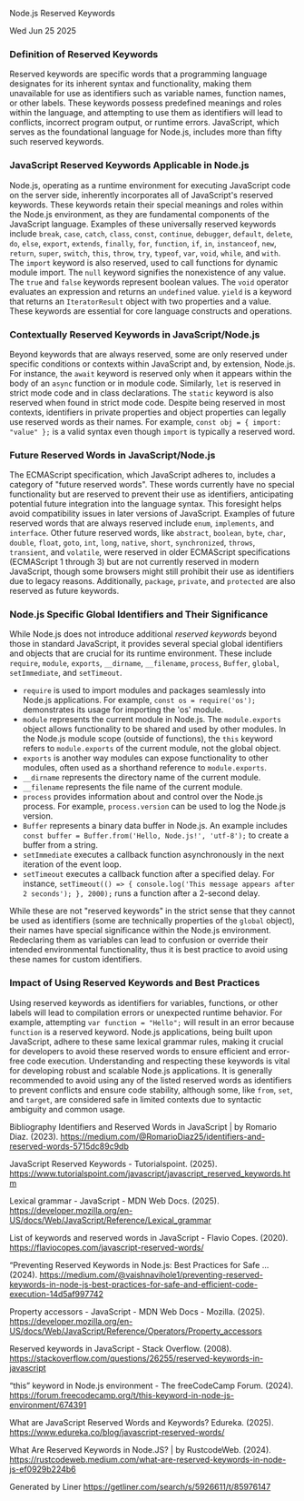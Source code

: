 Node.js Reserved Keywords

Wed Jun 25 2025

### Definition of Reserved Keywords

Reserved keywords are specific words that a programming language designates for its inherent syntax and functionality, making them unavailable for use as identifiers such as variable names, function names, or other labels. These keywords possess predefined meanings and roles within the language, and attempting to use them as identifiers will lead to conflicts, incorrect program output, or runtime errors. JavaScript, which serves as the foundational language for Node.js, includes more than fifty such reserved keywords.

### JavaScript Reserved Keywords Applicable in Node.js

Node.js, operating as a runtime environment for executing JavaScript code on the server side, inherently incorporates all of JavaScript's reserved keywords. These keywords retain their special meanings and roles within the Node.js environment, as they are fundamental components of the JavaScript language. Examples of these universally reserved keywords include `break`, `case`, `catch`, `class`, `const`, `continue`, `debugger`, `default`, `delete`, `do`, `else`, `export`, `extends`, `finally`, `for`, `function`, `if`, `in`, `instanceof`, `new`, `return`, `super`, `switch`, `this`, `throw`, `try`, `typeof`, `var`, `void`, `while`, and `with`. The `import` keyword is also reserved, used to call functions for dynamic module import. The `null` keyword signifies the nonexistence of any value. The `true` and `false` keywords represent boolean values. The `void` operator evaluates an expression and returns an `undefined` value. `yield` is a keyword that returns an `IteratorResult` object with two properties and a value. These keywords are essential for core language constructs and operations.

### Contextually Reserved Keywords in JavaScript/Node.js

Beyond keywords that are always reserved, some are only reserved under specific conditions or contexts within JavaScript and, by extension, Node.js. For instance, the `await` keyword is reserved only when it appears within the body of an `async` function or in module code. Similarly, `let` is reserved in strict mode code and in class declarations. The `static` keyword is also reserved when found in strict mode code. Despite being reserved in most contexts, identifiers in private properties and object properties can legally use reserved words as their names. For example, `const obj = { import: "value" };` is a valid syntax even though `import` is typically a reserved word.

### Future Reserved Words in JavaScript/Node.js

The ECMAScript specification, which JavaScript adheres to, includes a category of "future reserved words". These words currently have no special functionality but are reserved to prevent their use as identifiers, anticipating potential future integration into the language syntax. This foresight helps avoid compatibility issues in later versions of JavaScript. Examples of future reserved words that are always reserved include `enum`, `implements`, and `interface`. Other future reserved words, like `abstract`, `boolean`, `byte`, `char`, `double`, `float`, `goto`, `int`, `long`, `native`, `short`, `synchronized`, `throws`, `transient`, and `volatile`, were reserved in older ECMAScript specifications (ECMAScript 1 through 3) but are not currently reserved in modern JavaScript, though some browsers might still prohibit their use as identifiers due to legacy reasons. Additionally, `package`, `private`, and `protected` are also reserved as future keywords.

### Node.js Specific Global Identifiers and Their Significance

While Node.js does not introduce additional *reserved keywords* beyond those in standard JavaScript, it provides several special global identifiers and objects that are crucial for its runtime environment. These include `require`, `module`, `exports`, `__dirname`, `__filename`, `process`, `Buffer`, `global`, `setImmediate`, and `setTimeout`.

*   `require` is used to import modules and packages seamlessly into Node.js applications. For example, `const os = require('os');` demonstrates its usage for importing the 'os' module.
*   `module` represents the current module in Node.js. The `module.exports` object allows functionality to be shared and used by other modules. In the Node.js module scope (outside of functions), the `this` keyword refers to `module.exports` of the current module, not the global object.
*   `exports` is another way modules can expose functionality to other modules, often used as a shorthand reference to `module.exports`.
*   `__dirname` represents the directory name of the current module.
*   `__filename` represents the file name of the current module.
*   `process` provides information about and control over the Node.js process. For example, `process.version` can be used to log the Node.js version.
*   `Buffer` represents a binary data buffer in Node.js. An example includes `const buffer = Buffer.from('Hello, Node.js!', 'utf-8');` to create a buffer from a string.
*   `setImmediate` executes a callback function asynchronously in the next iteration of the event loop.
*   `setTimeout` executes a callback function after a specified delay. For instance, `setTimeout(() => { console.log('This message appears after 2 seconds'); }, 2000);` runs a function after a 2-second delay.

While these are not "reserved keywords" in the strict sense that they cannot be used as identifiers (some are technically properties of the `global` object), their names have special significance within the Node.js environment. Redeclaring them as variables can lead to confusion or override their intended environmental functionality, thus it is best practice to avoid using these names for custom identifiers.

### Impact of Using Reserved Keywords and Best Practices

Using reserved keywords as identifiers for variables, functions, or other labels will lead to compilation errors or unexpected runtime behavior. For example, attempting `var function = "Hello";` will result in an error because `function` is a reserved keyword. Node.js applications, being built upon JavaScript, adhere to these same lexical grammar rules, making it crucial for developers to avoid these reserved words to ensure efficient and error-free code execution. Understanding and respecting these keywords is vital for developing robust and scalable Node.js applications. It is generally recommended to avoid using any of the listed reserved words as identifiers to prevent conflicts and ensure code stability, although some, like `from`, `set`, and `target`, are considered safe in limited contexts due to syntactic ambiguity and common usage.

Bibliography
Identifiers and Reserved Words in JavaScript | by Romario Diaz. (2023). https://medium.com/@RomarioDiaz25/identifiers-and-reserved-words-5715dc89c9db

JavaScript Reserved Keywords - Tutorialspoint. (2025). https://www.tutorialspoint.com/javascript/javascript_reserved_keywords.htm

Lexical grammar - JavaScript - MDN Web Docs. (2025). https://developer.mozilla.org/en-US/docs/Web/JavaScript/Reference/Lexical_grammar

List of keywords and reserved words in JavaScript - Flavio Copes. (2020). https://flaviocopes.com/javascript-reserved-words/

“Preventing Reserved Keywords in Node.js: Best Practices for Safe ... (2024). https://medium.com/@vaishnavihole1/preventing-reserved-keywords-in-node-js-best-practices-for-safe-and-efficient-code-execution-14d5af997742

Property accessors - JavaScript - MDN Web Docs - Mozilla. (2025). https://developer.mozilla.org/en-US/docs/Web/JavaScript/Reference/Operators/Property_accessors

Reserved keywords in JavaScript - Stack Overflow. (2008). https://stackoverflow.com/questions/26255/reserved-keywords-in-javascript

“this” keyword in Node.js environment - The freeCodeCamp Forum. (2024). https://forum.freecodecamp.org/t/this-keyword-in-node-js-environment/674391

What are JavaScript Reserved Words and Keywords? Edureka. (2025). https://www.edureka.co/blog/javascript-reserved-words/

What Are Reserved Keywords in Node.JS? | by RustcodeWeb. (2024). https://rustcodeweb.medium.com/what-are-reserved-keywords-in-node-js-ef0929b224b6



Generated by Liner
https://getliner.com/search/s/5926611/t/85976147